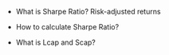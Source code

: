 - What is Sharpe Ratio?
Risk-adjusted returns
    
- How to calculate Sharpe Ratio?

- What is Lcap and Scap?
